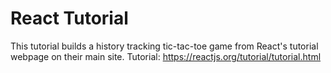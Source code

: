 # React Tutorial

This tutorial builds a history tracking tic-tac-toe game from React's tutorial webpage on their main site.
Tutorial: https://reactjs.org/tutorial/tutorial.html
